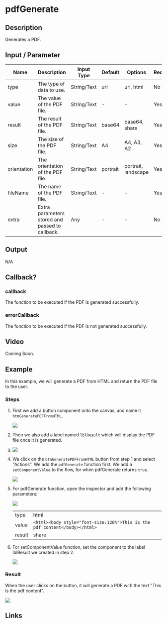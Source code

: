 # pdfGenerate

## Description

Generates a PDF.

## Input / Parameter

| Name | Description | Input Type | Default | Options | Required |
| ------ | ------ | ------ | ------ | ------ | ------ |
| type | The type of data to use. | String/Text | url | url, html | No |
| value | The value of the PDF file. | String/Text | - | - | Yes |
| result | The result of the PDF file. | String/Text | base64 | base64, share | Yes |
| size | The size of the PDF file. | String/Text | A4 | A4, A3, A2 | Yes |
| orientation | The orientation of the PDF file. | String/Text | portrait | portrait, landscape | Yes |
| fileName | The name of the PDF file. | String/Text | - | - | Yes |
| extra | Extra parameters stored and passed to callback. | Any | - | - | No |

## Output

N/A

## Callback?

### callback

The function to be executed if the PDF is generated successfully.

### errorCallback

The function to be executed if the PDF is not generated successfully.

## Video

Coming Soon.

<!-- Format: [![Video]({image-path}?raw=true)]({url-link}) -->

## Example

In this example, we will generate a PDF from HTML and return the PDF file to the user. 

### Steps

1. First we add a button component onto the canvas, and name it `btnGeneratePDFFromHTML`.

    ![](./pdfGenerate-step-1.png)

2. Then we also add a label named `lblResult` which will display the PDF file once it is generated. 
3. 
    ![](./pdfGenerate-step-2.png)

4. We click on the `btnGeneratePDFFromHTML` button from step 1 and select "Actions". We add the `pdfGenerate` function first. We add a  `setComponentValue` to the flow, for when pdfGenerate returns `true`. 

    ![](./pdfGenerate-step-3.png)

5. For pdfGenerate function, open the inspector and add the following parameters: 

    ![](./pdfGenerate-step-4.png)

    | | |
    | ---- | ---- | 
    | type | html | 
    | value | ```<html><body style="font-size:120%">This is the pdf content</body></html> ```| 
    | result | share | 

6. For setComponentValue function, set the component to the label lblResult we created in step 2. 

    ![](./pdfGenerate-step-5.png)


### Result

When the user clicks on the button, it will generate a PDF with the text "This is the pdf content".

![](./pdfGenerate-result-1.jpg)


<!-- Explain the output.

Format: ![]({image-path}?raw=true) -->

## Links